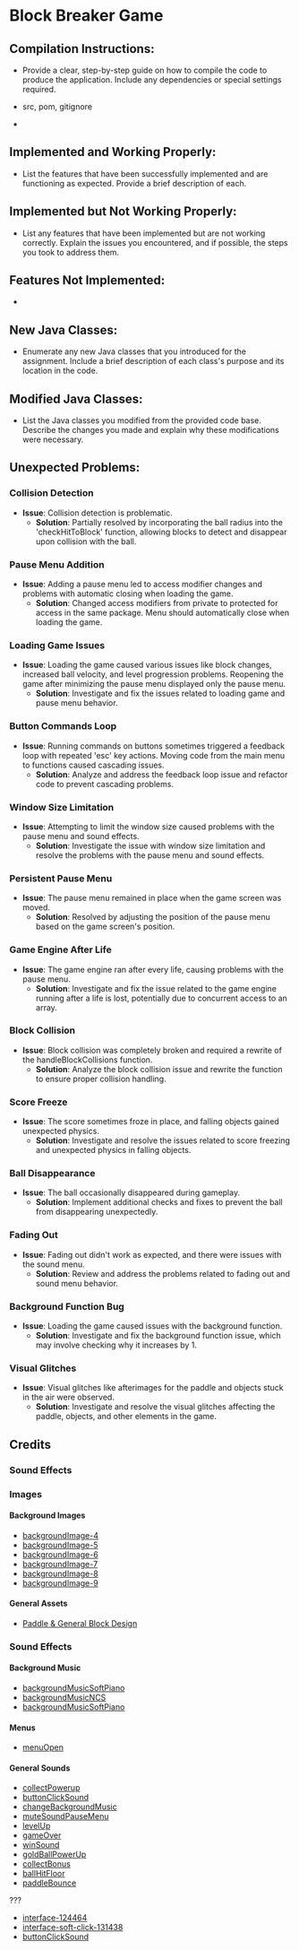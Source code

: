 # Block Breaker Game
## Compilation Instructions:
- Provide a clear, step-by-step guide on how to compile the code to produce the application. Include any dependencies or special settings required.
  
- src, pom, gitignore
- 
## Implemented and Working Properly:
- List the features that have been successfully implemented and are functioning as expected. Provide a brief description of each.

## Implemented but Not Working Properly:
- List any features that have been implemented but are not working correctly. Explain the issues you encountered, and if possible, the steps you took to address them.

## Features Not Implemented:
- 


## New Java Classes:
- Enumerate any new Java classes that you introduced for the assignment. Include a brief description of each class's purpose and its location in the code.

## Modified Java Classes:
- List the Java classes you modified from the provided code base. Describe the changes you made and explain why these modifications were necessary.

## Unexpected Problems:
### Collision Detection
- **Issue**: Collision detection is problematic.
  - **Solution**: Partially resolved by incorporating the ball radius into the 'checkHitToBlock' function, allowing blocks to detect and disappear upon collision with the ball.

### Pause Menu Addition
- **Issue**: Adding a pause menu led to access modifier changes and problems with automatic closing when loading the game.
  - **Solution**: Changed access modifiers from private to protected for access in the same package. Menu should automatically close when loading the game.

### Loading Game Issues
- **Issue**: Loading the game caused various issues like block changes, increased ball velocity, and level progression problems. Reopening the game after minimizing the pause menu displayed only the pause menu.
  - **Solution**: Investigate and fix the issues related to loading game and pause menu behavior.

### Button Commands Loop
- **Issue**: Running commands on buttons sometimes triggered a feedback loop with repeated 'esc' key actions. Moving code from the main menu to functions caused cascading issues.
  - **Solution**: Analyze and address the feedback loop issue and refactor code to prevent cascading problems.

### Window Size Limitation
- **Issue**: Attempting to limit the window size caused problems with the pause menu and sound effects.
  - **Solution**: Investigate the issue with window size limitation and resolve the problems with the pause menu and sound effects.

### Persistent Pause Menu
- **Issue**: The pause menu remained in place when the game screen was moved.
  - **Solution**: Resolved by adjusting the position of the pause menu based on the game screen's position.

### Game Engine After Life
- **Issue**: The game engine ran after every life, causing problems with the pause menu.
  - **Solution**: Investigate and fix the issue related to the game engine running after a life is lost, potentially due to concurrent access to an array.

### Block Collision
- **Issue**: Block collision was completely broken and required a rewrite of the handleBlockCollisions function.
  - **Solution**: Analyze the block collision issue and rewrite the function to ensure proper collision handling.

### Score Freeze
- **Issue**: The score sometimes froze in place, and falling objects gained unexpected physics.
  - **Solution**: Investigate and resolve the issues related to score freezing and unexpected physics in falling objects.

### Ball Disappearance
- **Issue**: The ball occasionally disappeared during gameplay.
  - **Solution**: Implement additional checks and fixes to prevent the ball from disappearing unexpectedly.

### Fading Out
- **Issue**: Fading out didn't work as expected, and there were issues with the sound menu.
  - **Solution**: Review and address the problems related to fading out and sound menu behavior.

### Background Function Bug
- **Issue**: Loading the game caused issues with the background function.
  - **Solution**: Investigate and fix the background function issue, which may involve checking why it increases by 1.

### Visual Glitches
- **Issue**: Visual glitches like afterimages for the paddle and objects stuck in the air were observed.
  - **Solution**: Investigate and resolve the visual glitches affecting the paddle, objects, and other elements in the game.


## Credits


### Sound Effects

### Images
#### Background Images
- [backgroundImage-4](https://wallpapercave.com/wp/wp1933991.jpg)
- [backgroundImage-5](https://wallpapercave.com/wp/wp7495828.jpg)
- [backgroundImage-6](https://external-content.duckduckgo.com/iu/?u=https%3A%2F%2Fwallpaperaccess.com%2Ffull%2F1249933.jpg&f=1&nofb=1&ipt=e2886b5a3ba670dac4164b8be29b02d4fc81650ca6bd4137412dbe209bfa5679&ipo=images)
- [backgroundImage-7](https://external-content.duckduckgo.com/iu/?u=https%3A%2F%2Fwallpaperaccess.com%2Ffull%2F1439591.jpg&f=1&nofb=1&ipt=1acbca1f4ba13fdefc9b62e9297e2a5ffd8ac63ca81308b7fc0f0c339e735c34&ipo=images)
- [backgroundImage-8](https://external-content.duckduckgo.com/iu/?u=https%3A%2F%2Fwallpaperaccess.com%2Ffull%2F1485290.jpg&f=1&nofb=1&ipt=f56910d13f6ae0a854e07282d049446d5b4408a69cdfbffb32e1b0affcb631bd&ipo=images)
- [backgroundImage-9](https://get.pxhere.com/photo/landscape-tree-water-nature-grass-outdoor-horizon-cloud-plant-sky-field-night-meadow-prairie-countryside-sunlight-lake-atmosphere-land-pond-environment-evening-reflection-crop-scenic-color-peaceful-natural-scenery-calm-serene-blue-rest-colorful-agriculture-moon-season-plain-relaxation-single-stars-nightsky-grassland-lone-beauty-inspiration-amazing-beautiful-scene-natur-reflex-exciting-breathtaking-incredible-grass-family-atmosphere-of-earth-computer-wallpaper-883277.jpg)

#### General Assets
- [Paddle & General Block Design](https://kenney.nl/assets/shape-characters)

### Sound Effects
#### Background Music
- [backgroundMusicSoftPiano](https://pixabay.com/sound-effects/soft-piano-100-bpm-121529/)
- [backgroundMusicNCS](http://ncs.lnk.to/karmaAT/youtube)
- [backgroundMusicSoftPiano](https://pixabay.com/sound-effects/8bit-music-for-game-68698/)

#### Menus
- [menuOpen](https://pixabay.com/sound-effects/game-start-6104/)

#### General Sounds
- [collectPowerup](https://pixabay.com/sound-effects/coin-collect-retro-8-bit-sound-effect-145251/)
- [buttonClickSound](https://pixabay.com/sound-effects/click-button-app-147358/)
- [changeBackgroundMusic](https://pixabay.com/sound-effects/tape-cassette-insert-172758/)
- [muteSoundPauseMenu](https://pixabay.com/sound-effects/click-21156/)
- [levelUp](https://pixabay.com/sound-effects/game-bonus-144751/)
- [gameOver](https://pixabay.com/sound-effects/videogame-death-sound-43894/)
- [winSound](https://pixabay.com/sound-effects/winsquare-6993/)
- [goldBallPowerUp](https://pixabay.com/sound-effects/collect-5930/)
- [collectBonus](https://pixabay.com/sound-effects/collectcoin-6075/)
- [ballHitFloor](https://pixabay.com/sound-effects/jazz-bass-open-e-39297/)
- [paddleBounce](https://pixabay.com/sound-effects/stop-13692/)

???
- [interface-124464](https://pixabay.com/sound-effects/interface-124464/)
- [interface-soft-click-131438](https://pixabay.com/sound-effects/interface-soft-click-131438/)
- [buttonClickSound](https://pixabay.com/sound-effects/click-for-game-menu-131903/)